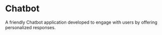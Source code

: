 # Chatbot
A friendly Chatbot application developed to engage with users by offering personalized responses.
